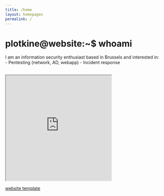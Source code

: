 ```yaml
---
title: /home
layout: homepages
permalink: /
---
```


<!-- <h1>Welcome to my blog!</h1> -->

<h1>plotkine@website:~$ whoami<mark> </mark></h1>

<p>I am an information security enthusiast based in Brussels and interested in:
- Pentesting (network, AD, webapp)
- Incident response</p>

<p><br><iframe src="https://editor.p5js.org/Plotkine/present/kmFef9ExW" width="340px" height="340px" frameBorder="1" title="gameOfLife"></iframe></p>

<a href="https://github.com/b2a3e8/jekyll-theme-console" target="_blank" rel="noopener noreferrer">website template</a>
